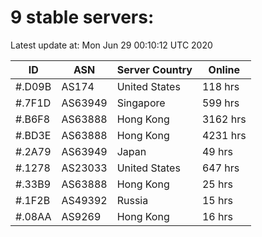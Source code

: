 # 9 stable servers:

Latest update at: Mon Jun 29 00:10:12 UTC 2020

| ID | ASN | Server Country | Online |
| -- | --- | -------------- | ------ |
| #.D09B | AS174 | United States | 118 hrs |
| #.7F1D | AS63949 | Singapore | 599 hrs |
| #.B6F8 | AS63888 | Hong Kong | 3162 hrs |
| #.BD3E | AS63888 | Hong Kong | 4231 hrs |
| #.2A79 | AS63949 | Japan | 49 hrs |
| #.1278 | AS23033 | United States | 647 hrs |
| #.33B9 | AS63888 | Hong Kong | 25 hrs |
| #.1F2B | AS49392 | Russia | 15 hrs |
| #.08AA | AS9269 | Hong Kong | 16 hrs |

